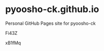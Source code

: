 # pyoosho-ck.github.io
Personal GitHub Pages site for pyoosho-ck






















Fi43Z

xB1fMq
